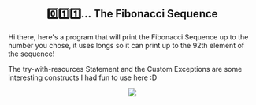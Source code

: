<h2 align="center">
0️⃣1️⃣1️⃣... The Fibonacci Sequence
</h2> 

Hi there, here's a program that will print the Fibonacci Sequence up to the number you chose, it uses longs so it can print up to the 92th element of the sequence!

The try-with-resources Statement and the Custom Exceptions are some interesting constructs I had fun to use here :D
</br>
<p align="center">
  <img src="https://user-images.githubusercontent.com/116837478/232337354-943f1320-6d20-4395-9ed9-7462c04b59ea.gif"/>
</p>
